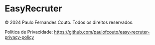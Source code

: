 # EasyRecruter


© 2024 Paulo Fernandes Couto. Todos os direitos reservados.

Politica de Privacidade: https://github.com/paulofcouto/easy-recruter-privacy-policy